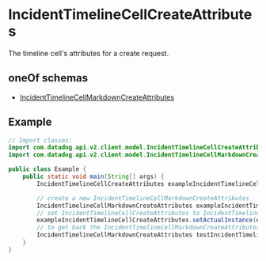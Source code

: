 

# IncidentTimelineCellCreateAttributes

The timeline cell's attributes for a create request.

## oneOf schemas
* [IncidentTimelineCellMarkdownCreateAttributes](IncidentTimelineCellMarkdownCreateAttributes.md)

## Example
```java
// Import classes:
import com.datadog.api.v2.client.model.IncidentTimelineCellCreateAttributes;
import com.datadog.api.v2.client.model.IncidentTimelineCellMarkdownCreateAttributes;

public class Example {
    public static void main(String[] args) {
        IncidentTimelineCellCreateAttributes exampleIncidentTimelineCellCreateAttributes = new IncidentTimelineCellCreateAttributes();

        // create a new IncidentTimelineCellMarkdownCreateAttributes
        IncidentTimelineCellMarkdownCreateAttributes exampleIncidentTimelineCellMarkdownCreateAttributes = new IncidentTimelineCellMarkdownCreateAttributes();
        // set IncidentTimelineCellCreateAttributes to IncidentTimelineCellMarkdownCreateAttributes
        exampleIncidentTimelineCellCreateAttributes.setActualInstance(exampleIncidentTimelineCellMarkdownCreateAttributes);
        // to get back the IncidentTimelineCellMarkdownCreateAttributes set earlier
        IncidentTimelineCellMarkdownCreateAttributes testIncidentTimelineCellMarkdownCreateAttributes = (IncidentTimelineCellMarkdownCreateAttributes) exampleIncidentTimelineCellCreateAttributes.getActualInstance();
    }
}
```


